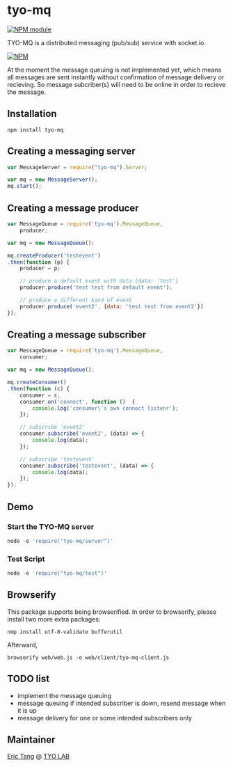 # tyo-mq
[![NPM module](https://badge.fury.io/js/tyo-mq.png)](https://badge.fury.io/js/tyo-mq)

TYO-MQ is a distributed messaging (pub/sub) service with socket.io. 

[![NPM](https://nodei.co/npm/tyo-mq.png?stars&downloads)](https://nodei.co/npm/tyo-mq/)

At the moment the message queuing is not implemented yet, which means all messages are sent instantly without confirmation of message delivery or recieving. So message subcriber(s) will need to be online in order to recieve the message.

## Installation
    npm install tyo-mq

## Creating a messaging server

```javascript
var MessageServer = require("tyo-mq").Server;

var mq = new MessageServer();
mq.start();
```

## Creating a message producer

```javascript
var MessageQueue = require('tyo-mq').MessageQueue,
    producer;

var mq = new MessageQueue();  

mq.createProducer('testevent')
.then(function (p) {
    producer = p;

    // produce a default event with data {data: 'test'}
    producer.produce('test text from default event');

    // produce a different kind of event
    producer.produce('event2', {data: 'test text from event2'})
});
``` 

## Creating a message subscriber

```javascript
var MessageQueue = require('tyo-mq').MessageQueue,
    consumer;

var mq = new MessageQueue();    

mq.createConsumer()
.then(function (c) {
    consumer = c;
    consumer.on('connect', function ()  {
        console.log('consumer\'s own connect listenr');
    });

    // subscribe 'event2'
    consumer.subscribe('event2', (data) => {
        console.log(data);
    });

    // subscribe 'testevent'
    consumer.subscribe('testevent', (data) => {
        console.log(data);
    });
});
```

## Demo

### Start the TYO-MQ server
```javascript
node -e 'require("tyo-mq/server")'
```

### Test Script
```javascript
node -e 'require("tyo-mq/test")'
```

## Browserify
This package supports being browserified.
In order to browserify, please install two more extra packages:
```
nmp install utf-8-validate bufferutil
```

Afterward,
```
browserify web/web.js -o web/client/tyo-mq-client.js
```

## TODO list
* implement the message queuing
* message queuing if intended subscriber is down, resend message when it is up
* message delivery for one or some intended subscribers only

## Maintainer

[Eric Tang](https://twitter.com/_e_tang) @ [TYO LAB](http://tyo.com.au)